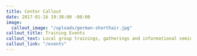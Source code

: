 ```yaml
---
title: Center Callout
date: 2017-01-16 19:38:00 -08:00
image:
  callout_image: "/uploads/german-shorthair.jpg"
callout_title: Training Events
callout_text: Local group trainings, gatherings and informational seminars.
callout_link: "/events"
---
```


